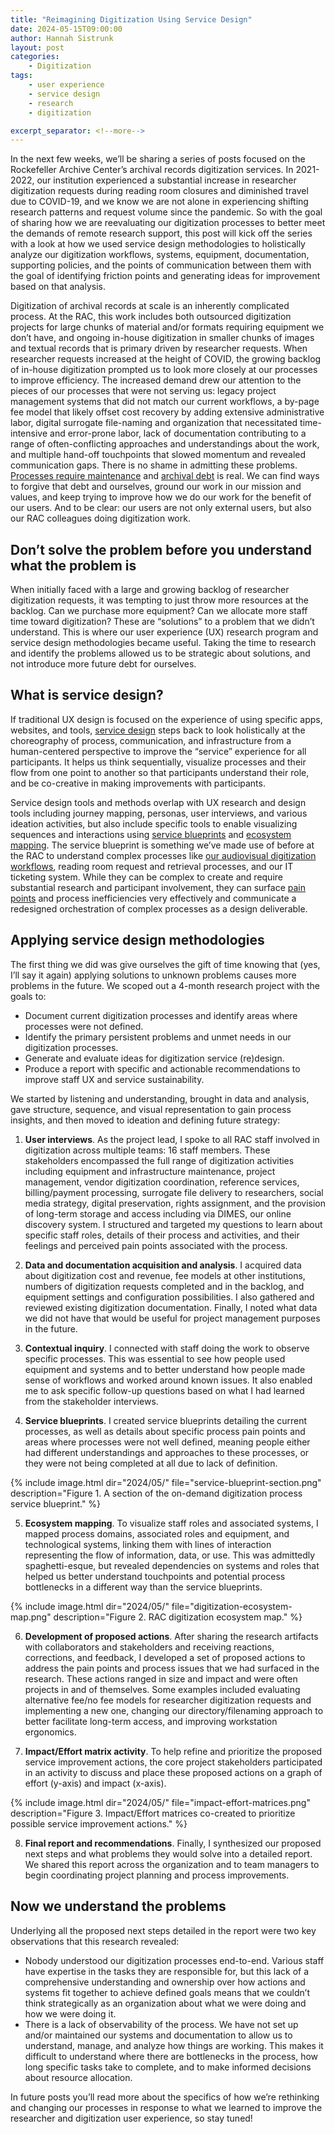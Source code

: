 ```yaml
---
title: "Reimagining Digitization Using Service Design"
date: 2024-05-15T09:00:00
author: Hannah Sistrunk
layout: post
categories:
    - Digitization
tags:
    - user experience
    - service design
    - research
    - digitization

excerpt_separator: <!--more-->
---
```


In the next few weeks, we’ll be sharing a series of posts focused on the Rockefeller Archive Center’s archival records digitization services. In 2021-2022, our institution experienced a substantial increase in researcher digitization requests during reading room closures and diminished travel due to COVID-19, and we know we are not alone in experiencing shifting research patterns and request volume since the pandemic. So with the goal of sharing how we are reevaluating our digitization processes to better meet the demands of remote research support, this post will kick off the series with a look at how we used service design methodologies to holistically analyze our digitization workflows, systems, equipment, documentation, supporting policies, and the points of communication between them with the goal of identifying friction points and generating ideas for improvement based on that analysis.

<!--more-->

Digitization of archival records at scale is an inherently complicated process. At the RAC, this work includes both outsourced digitization projects for large chunks of material and/or formats requiring equipment we don’t have, and ongoing in-house digitization in smaller chunks of images and textual records that is primary driven by researcher requests. When researcher requests increased at the height of COVID, the growing backlog of in-house digitization prompted us to look more closely at our processes to improve efficiency. The increased demand drew our attention to the pieces of our processes that were not serving us: legacy project management systems that did not match our current workflows, a by-page fee model that likely offset cost recovery by adding extensive administrative labor, digital surrogate file-naming and organization that necessitated time-intensive and error-prone labor, lack of documentation contributing to a range of often-conflicting approaches and understandings about the work, and multiple hand-off touchpoints that slowed momentum and revealed communication gaps. There is no shame in admitting these problems. [Processes require maintenance](https://blog.rockarch.org/hitting-the-reset-button) and [archival debt](https://elischolar.library.yale.edu/jcas/vol10/iss1/8/) is real. We can find ways to forgive that debt and ourselves, ground our work in our mission and values, and keep trying to improve how we do our work for the benefit of our users.  And to be clear: our users are not only external users, but also our RAC colleagues doing digitization work.


## Don’t solve the problem before you understand what the problem is

When initially faced with a large and growing backlog of researcher digitization requests, it was tempting to just throw more resources at the backlog. Can we purchase more equipment? Can we allocate more staff time toward digitization? These are “solutions” to a problem that we didn’t understand. This is where our user experience (UX) research program and service design methodologies became useful. Taking the time to research and identify the problems allowed us to be strategic about solutions, and not introduce more future debt for ourselves.

## What is service design?

If traditional UX design is focused on the experience of using specific apps, websites, and tools, [service design](https://www.service-design-network.org/about-service-design) steps back to look holistically at the choreography of process, communication, and infrastructure from a human-centered perspective to improve the “service” experience for all participants. It helps us think sequentially, visualize processes and their flow from one point to another so that participants understand their role, and be co-creative in making improvements with participants.

Service design tools and methods overlap with UX research and design tools including journey mapping, personas, user interviews, and various ideation activities, but also include specific tools to enable visualizing sequences and interactions using [service blueprints](https://www.nngroup.com/articles/service-blueprints-definition/) and [ecosystem mapping](https://www.interaction-design.org/literature/topics/ecosystem-maps). The service blueprint is something we’ve made use of before at the RAC to understand complex processes like [our audiovisual digitization workflows](https://blog.rockarch.org/digital-av-infrastructure), reading room request and retrieval processes, and our IT ticketing system. While they can be complex to create and require substantial research and participant involvement, they can surface [pain points](https://www.uxdictionary.io/user-pain-points) and process inefficiencies very effectively and communicate a redesigned orchestration of complex processes as a design deliverable.

## Applying service design methodologies

The first thing we did was give ourselves the gift of time knowing that (yes, I’ll say it again) applying solutions to unknown problems causes more problems in the future. We scoped out a 4-month research project with the goals to:

- Document current digitization processes and identify areas where processes were not defined.
- Identify the primary persistent problems and unmet needs in our digitization processes.
- Generate and evaluate ideas for digitization service (re)design.
- Produce a report with specific and actionable recommendations to improve staff UX and service sustainability.

We started by listening and understanding, brought in data and analysis, gave structure, sequence, and visual representation to gain process insights, and then moved to ideation and defining future strategy:

1. **User interviews**. As the project lead, I spoke to all RAC staff involved in digitization across multiple teams: 16 staff members. These stakeholders encompassed the full range of digitization activities including equipment and infrastructure maintenance, project management, vendor digitization coordination, reference services, billing/payment processing, surrogate file delivery to researchers, social media strategy, digital preservation, rights assignment, and the provision of long-term storage and access including via DIMES, our online discovery system. I structured and targeted my questions to learn about specific staff roles, details of their process and activities, and their feelings and perceived pain points associated with the process.

2. **Data and documentation acquisition and analysis**. I acquired data about digitization cost and revenue, fee models at other institutions, numbers of digitization requests completed and in the backlog, and equipment settings and configuration possibilities. I also gathered and reviewed existing digitization documentation. Finally, I noted what data we did not have that would be useful for project management purposes in the future.

3. **Contextual inquiry**. I connected with staff doing the work to observe specific processes. This was essential to see how people used equipment and systems and to better understand how people made sense of workflows and worked around known issues. It also enabled me to ask specific follow-up questions based on what I had learned from the stakeholder interviews.

4. **Service blueprints**. I created service blueprints detailing the current processes, as well as details about specific process pain points and areas where processes were not well defined, meaning people either had different understandings and approaches to these processes, or they were not being completed at all due to lack of definition.

{% include image.html dir="2024/05/" file="service-blueprint-section.png" description="Figure 1. A section of the on-demand digitization process service blueprint." %}

5. **Ecosystem mapping**. To visualize staff roles and associated systems, I mapped process domains, associated roles and equipment, and technological systems, linking them with lines of interaction representing the flow of information, data, or use. This was admittedly spaghetti-esque, but revealed dependencies on systems and roles that helped us better understand touchpoints and potential process bottlenecks in a different way than the service blueprints.

{% include image.html dir="2024/05/" file="digitization-ecosystem-map.png" description="Figure 2. RAC digitization ecosystem map." %}

6. **Development of proposed actions**. After sharing the research artifacts with collaborators and stakeholders and receiving reactions, corrections, and feedback, I developed a set of proposed actions to address the pain points and process issues that we had surfaced in the research. These actions ranged in size and impact and were often projects in and of themselves. Some examples included evaluating alternative fee/no fee models for researcher digitization requests and implementing a new one, changing our directory/filenaming approach to better facilitate long-term access, and improving workstation ergonomics.

7. **Impact/Effort matrix activity**. To help refine and prioritize the proposed service improvement actions, the core project stakeholders participated in an activity to discuss and place these proposed actions on a graph of effort (y-axis) and impact (x-axis).

{% include image.html dir="2024/05/" file="impact-effort-matrices.png" description="Figure 3. Impact/Effort matrices co-created to prioritize possible service improvement actions." %}


8. **Final report and recommendations**. Finally, I synthesized our proposed next steps and what problems they would solve into a detailed report. We shared this report across the organization and to team managers to begin coordinating project planning and process improvements.

## Now we understand the problems

Underlying all the proposed next steps detailed in the report were two key observations that this research revealed:

- Nobody understood our digitization processes end-to-end. Various staff have expertise in the tasks they are responsible for, but this lack of a comprehensive understanding and ownership over how actions and systems fit together to achieve defined goals means that we couldn’t think strategically as an organization about what we were doing and how we were doing it.
- There is a lack of observability of the process. We have not set up and/or maintained our systems and documentation to allow us to understand, manage, and analyze how things are working. This makes it difficult to understand where there are bottlenecks in the process, how long specific tasks take to complete, and to make informed decisions about resource allocation.

In future posts you’ll read more about the specifics of how we’re rethinking and changing our processes in response to what we learned to improve the researcher and digitization user experience, so stay tuned!
